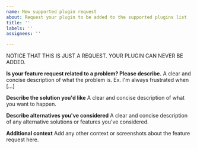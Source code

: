 ```yaml
---
name: New supported plugin request
about: Request your plugin to be added to the supported plugins list
title: ''
labels: ''
assignees: ''

---
```


NOTICE THAT THIS IS JUST A REQUEST. YOUR PLUGIN CAN NEVER BE ADDED.

**Is your feature request related to a problem? Please describe.**
A clear and concise description of what the problem is. Ex. I'm always frustrated when [...]

**Describe the solution you'd like**
A clear and concise description of what you want to happen.

**Describe alternatives you've considered**
A clear and concise description of any alternative solutions or features you've considered.

**Additional context**
Add any other context or screenshots about the feature request here.
